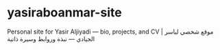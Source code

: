 # yasiraboanmar-site
Personal site for Yasir Aljiyadi — bio, projects, and CV | موقع شخصي لياسر الجيادي — نبذة وروابط وسيرة ذاتية
